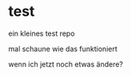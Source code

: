 test
====

ein kleines test repo

mal schaune wie das funktioniert

wenn ich jetzt noch etwas ändere?
